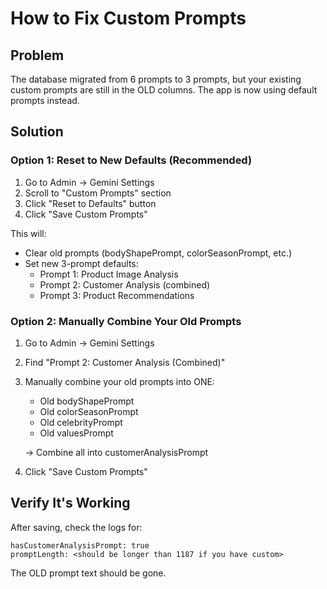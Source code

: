 # How to Fix Custom Prompts

## Problem
The database migrated from 6 prompts to 3 prompts, but your existing custom prompts are still in the OLD columns. The app is now using default prompts instead.

## Solution

### Option 1: Reset to New Defaults (Recommended)
1. Go to Admin → Gemini Settings
2. Scroll to "Custom Prompts" section
3. Click "Reset to Defaults" button
4. Click "Save Custom Prompts"

This will:
- Clear old prompts (bodyShapePrompt, colorSeasonPrompt, etc.)
- Set new 3-prompt defaults:
  - Prompt 1: Product Image Analysis
  - Prompt 2: Customer Analysis (combined)
  - Prompt 3: Product Recommendations

### Option 2: Manually Combine Your Old Prompts
1. Go to Admin → Gemini Settings
2. Find "Prompt 2: Customer Analysis (Combined)"
3. Manually combine your old prompts into ONE:
   - Old bodyShapePrompt
   - Old colorSeasonPrompt  
   - Old celebrityPrompt
   - Old valuesPrompt
   
   → Combine all into customerAnalysisPrompt

4. Click "Save Custom Prompts"

## Verify It's Working
After saving, check the logs for:
```
hasCustomerAnalysisPrompt: true
promptLength: <should be longer than 1187 if you have custom>
```

The OLD prompt text should be gone.
